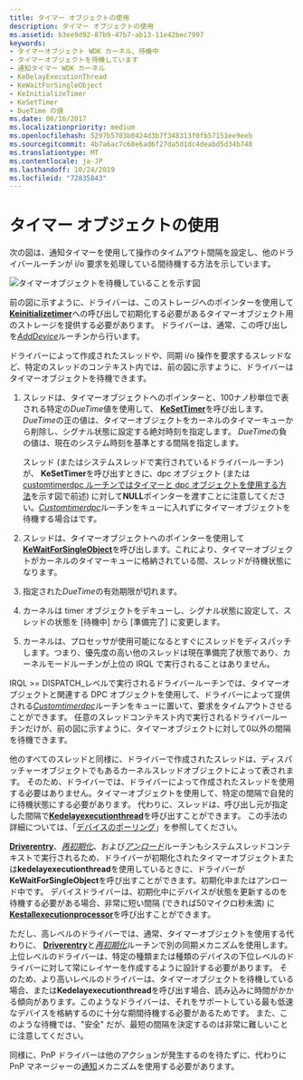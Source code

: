 ```yaml
---
title: タイマー オブジェクトの使用
description: タイマー オブジェクトの使用
ms.assetid: b3ee9d92-87b9-47b7-ab13-11e42bec7997
keywords:
- タイマーオブジェクト WDK カーネル、待機中
- タイマーオブジェクトを待機しています
- 通知タイマー WDK カーネル
- KeDelayExecutionThread
- KeWaitForSingleObject
- KeInitializeTimer
- KeSetTimer
- DueTime の値
ms.date: 06/16/2017
ms.localizationpriority: medium
ms.openlocfilehash: 5297b5703b0424d3b7f348313f0fb57151ee9eeb
ms.sourcegitcommit: 4b7a6ac7c68e6ad6f27da5d1dc4deabd5d34b748
ms.translationtype: MT
ms.contentlocale: ja-JP
ms.lasthandoff: 10/24/2019
ms.locfileid: "72835843"
---
```

# <a name="using-timer-objects"></a>タイマー オブジェクトの使用





次の図は、通知タイマーを使用して操作のタイムアウト間隔を設定し、他のドライバールーチンが i/o 要求を処理している間待機する方法を示しています。

![タイマーオブジェクトを待機していることを示す図](images/3ketimer.png)

前の図に示すように、ドライバーは、このストレージへのポインターを使用して[**Keinitializetimer**](https://docs.microsoft.com/windows-hardware/drivers/ddi/wdm/nf-wdm-keinitializetimer)への呼び出しで初期化する必要があるタイマーオブジェクト用のストレージを提供する必要があります。 ドライバーは、通常、この呼び出しを[*AddDevice*](https://docs.microsoft.com/windows-hardware/drivers/ddi/wdm/nc-wdm-driver_add_device)ルーチンから行います。

ドライバーによって作成されたスレッドや、同期 i/o 操作を要求するスレッドなど、特定のスレッドのコンテキスト内では、前の図に示すように、ドライバーはタイマーオブジェクトを待機できます。

1.  スレッドは、タイマーオブジェクトへのポインターと、100ナノ秒単位で表される特定の*DueTime*値を使用して、 [**KeSetTimer**](https://docs.microsoft.com/windows-hardware/drivers/ddi/wdm/nf-wdm-kesettimer)を呼び出します。 *DueTime*の正の値は、タイマーオブジェクトをカーネルのタイマーキューから削除し、シグナル状態に設定する絶対時刻を指定します。 *DueTime*の負の値は、現在のシステム時刻を基準とする間隔を指定します。

    スレッド (またはシステムスレッドで実行されているドライバールーチン) が、 **KeSetTimer**を呼び出すときに、dpc オブジェクト (または[customtimerdpc ルーチンではタイマーと dpc オブジェクトを使用する方法](registering-and-queuing-a-customtimerdpc-routine.md)を示す図で前述) に対して**NULL**ポインターを渡すことに注意してください。[*Customtimerdpc*](https://msdn.microsoft.com/library/windows/hardware/ff542983)ルーチンをキューに入れずにタイマーオブジェクトを待機する場合はです。

2.  スレッドは、タイマーオブジェクトへのポインターを使用して[**KeWaitForSingleObject**](https://docs.microsoft.com/windows-hardware/drivers/ddi/wdm/nf-wdm-kewaitforsingleobject)を呼び出します。これにより、タイマーオブジェクトがカーネルのタイマーキューに格納されている間、スレッドが待機状態になります。

3.  指定された*DueTime*の有効期限が切れます。

4.  カーネルは timer オブジェクトをデキューし、シグナル状態に設定して、スレッドの状態を [待機中] から [準備完了] に変更します。

5.  カーネルは、プロセッサが使用可能になるとすぐにスレッドをディスパッチします。つまり、優先度の高い他のスレッドは現在準備完了状態であり、カーネルモードルーチンが上位の IRQL で実行されることはありません。

IRQL &gt;= DISPATCH\_レベルで実行されるドライバールーチンでは、タイマーオブジェクトと関連する DPC オブジェクトを使用して、ドライバーによって提供される[*Customtimerdpc*](https://msdn.microsoft.com/library/windows/hardware/ff542983)ルーチンをキューに置いて、要求をタイムアウトさせることができます。 任意のスレッドコンテキスト内で実行されるドライバールーチンだけが、前の図に示すように、タイマーオブジェクトに対して0以外の間隔を待機できます。

他のすべてのスレッドと同様に、ドライバーで作成されたスレッドは、ディスパッチャーオブジェクトでもあるカーネルスレッドオブジェクトによって表されます。 そのため、ドライバーでは、ドライバーによって作成されたスレッドを使用する必要はありません。タイマーオブジェクトを使用して、特定の間隔で自発的に待機状態にする必要があります。 代わりに、スレッドは、呼び出し元が指定した間隔で[**Kedelayexecutionthread**](https://docs.microsoft.com/windows-hardware/drivers/ddi/wdm/nf-wdm-kedelayexecutionthread)を呼び出すことができます。 この手法の詳細については、「[デバイスのポーリング](avoid-polling-devices.md)」を参照してください。

[**Driverentry**](https://docs.microsoft.com/windows-hardware/drivers/ddi/wdm/nc-wdm-driver_initialize)、[*再初期化*](https://docs.microsoft.com/windows-hardware/drivers/ddi/ntddk/nc-ntddk-driver_reinitialize)、および[*アンロード*](https://docs.microsoft.com/windows-hardware/drivers/ddi/wdm/nc-wdm-driver_unload)ルーチンもシステムスレッドコンテキストで実行されるため、ドライバーが初期化されたタイマーオブジェクトまたは**kedelayexecutionthread**を使用しているときに、ドライバーが**KeWaitForSingleObject**を呼び出すことができます。初期化中またはアンロード中です。 デバイスドライバーは、初期化中にデバイスが状態を更新するのを待機する必要がある場合、非常に短い間隔 (できれば50マイクロ秒未満) に[**Kestallexecutionprocessor**](https://docs.microsoft.com/windows-hardware/drivers/ddi/ntifs/nf-ntifs-kestallexecutionprocessor)を呼び出すことができます。

ただし、高レベルのドライバーでは、通常、タイマーオブジェクトを使用する代わりに、 [**Driverentry**](https://docs.microsoft.com/windows-hardware/drivers/ddi/wdm/nc-wdm-driver_initialize)と[*再初期化*](https://docs.microsoft.com/windows-hardware/drivers/ddi/ntddk/nc-ntddk-driver_reinitialize)ルーチンで別の同期メカニズムを使用します。 上位レベルのドライバーは、特定の種類または種類のデバイスの下位レベルのドライバーに対して常にレイヤーを作成するように設計する必要があります。 そのため、より高いレベルのドライバーは、タイマーオブジェクトを待機している場合、または**Kedelayexecutionthread**を呼び出す場合、読み込みに時間がかかる傾向があります。このようなドライバーは、それをサポートしている最も低速なデバイスを格納するのに十分な期間待機する必要があるためです。 また、このような待機では、"安全" だが、最短の間隔を決定するのは非常に難しいことに注意してください。

同様に、PnP ドライバーは他のアクションが発生するのを待たずに、代わりに PnP マネージャーの[通知](using-pnp-notification.md)メカニズムを使用する必要があります。

 

 




